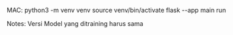 MAC:
python3 -m venv venv
source venv/bin/activate 
flask --app main run

Notes:
Versi Model yang ditraining harus sama
